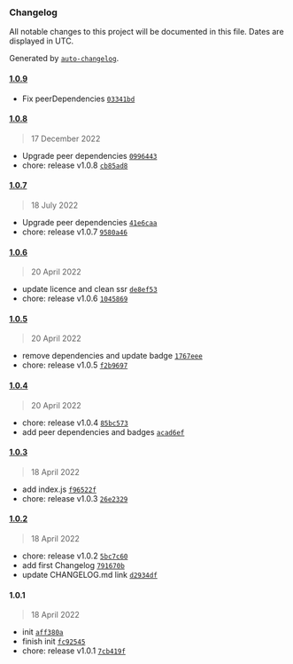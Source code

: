 ### Changelog

All notable changes to this project will be documented in this file. Dates are displayed in UTC.

Generated by [`auto-changelog`](https://github.com/CookPete/auto-changelog).

#### [1.0.9](https://github.com/NovaGaia/gatsby-plugin-appointlet/compare/1.0.8...1.0.9)

- Fix peerDependencies [`03341bd`](https://github.com/NovaGaia/gatsby-plugin-appointlet/commit/03341bd27fe3d112a4a75328aace3cc6183b0f4a)

#### [1.0.8](https://github.com/NovaGaia/gatsby-plugin-appointlet/compare/1.0.7...1.0.8)

> 17 December 2022

- Upgrade peer dependencies [`0996443`](https://github.com/NovaGaia/gatsby-plugin-appointlet/commit/0996443b163d927fd29a665efd7d84fdb9b7eb87)
- chore: release v1.0.8 [`cb85ad8`](https://github.com/NovaGaia/gatsby-plugin-appointlet/commit/cb85ad8e0b90820f7b2a4428ba9548cd77013193)

#### [1.0.7](https://github.com/NovaGaia/gatsby-plugin-appointlet/compare/1.0.6...1.0.7)

> 18 July 2022

- Upgrade peer dependencies [`41e6caa`](https://github.com/NovaGaia/gatsby-plugin-appointlet/commit/41e6caae029ef4550f69c76e3fbebfdf8d21997d)
- chore: release v1.0.7 [`9580a46`](https://github.com/NovaGaia/gatsby-plugin-appointlet/commit/9580a464953b2572d03ab91a1ed16d1f875875b2)

#### [1.0.6](https://github.com/NovaGaia/gatsby-plugin-appointlet/compare/1.0.5...1.0.6)

> 20 April 2022

- update licence and clean ssr [`de8ef53`](https://github.com/NovaGaia/gatsby-plugin-appointlet/commit/de8ef530e08c3685e730041825e62fa1468b7515)
- chore: release v1.0.6 [`1045869`](https://github.com/NovaGaia/gatsby-plugin-appointlet/commit/1045869318ce3cb9031489f8283cf463845bf7bc)

#### [1.0.5](https://github.com/NovaGaia/gatsby-plugin-appointlet/compare/1.0.4...1.0.5)

> 20 April 2022

- remove dependencies and update badge [`1767eee`](https://github.com/NovaGaia/gatsby-plugin-appointlet/commit/1767eee9dafe2084e0edc8a961d3801e59acad5e)
- chore: release v1.0.5 [`f2b9697`](https://github.com/NovaGaia/gatsby-plugin-appointlet/commit/f2b9697d013262cae14f9673ebed38b517ab3800)

#### [1.0.4](https://github.com/NovaGaia/gatsby-plugin-appointlet/compare/1.0.3...1.0.4)

> 20 April 2022

- chore: release v1.0.4 [`85bc573`](https://github.com/NovaGaia/gatsby-plugin-appointlet/commit/85bc573dfd78ca4d0729c0d7568656523aae9613)
- add peer dependencies and badges [`acad6ef`](https://github.com/NovaGaia/gatsby-plugin-appointlet/commit/acad6ef11e7da8c632d35f56a37a941a9ccbba9e)

#### [1.0.3](https://github.com/NovaGaia/gatsby-plugin-appointlet/compare/1.0.2...1.0.3)

> 18 April 2022

- add index.js [`f96522f`](https://github.com/NovaGaia/gatsby-plugin-appointlet/commit/f96522f56d80fca234607dfde000c806323d0661)
- chore: release v1.0.3 [`26e2329`](https://github.com/NovaGaia/gatsby-plugin-appointlet/commit/26e2329c1dc7ed1a611f4373f93841ee59710311)

#### [1.0.2](https://github.com/NovaGaia/gatsby-plugin-appointlet/compare/1.0.1...1.0.2)

> 18 April 2022

- chore: release v1.0.2 [`5bc7c60`](https://github.com/NovaGaia/gatsby-plugin-appointlet/commit/5bc7c602ef0beac6129846b44857f0a5847e1455)
- add first Changelog [`791670b`](https://github.com/NovaGaia/gatsby-plugin-appointlet/commit/791670b75cf53bc1a5696e5c1fc994ab3910155e)
- update CHANGELOG.md link [`d2934df`](https://github.com/NovaGaia/gatsby-plugin-appointlet/commit/d2934df219c41d383a3f15d327097a6b9535fba5)

#### 1.0.1

> 18 April 2022

- init [`aff380a`](https://github.com/NovaGaia/gatsby-plugin-appointlet/commit/aff380a2eaee33ef3ef283c8657081f36e2f2633)
- finish init [`fc92545`](https://github.com/NovaGaia/gatsby-plugin-appointlet/commit/fc92545e2f4a78e934e96a28810a286707969334)
- chore: release v1.0.1 [`7cb419f`](https://github.com/NovaGaia/gatsby-plugin-appointlet/commit/7cb419fa4d4e09c1b8ee994f7efc67c98b6f4ddf)
